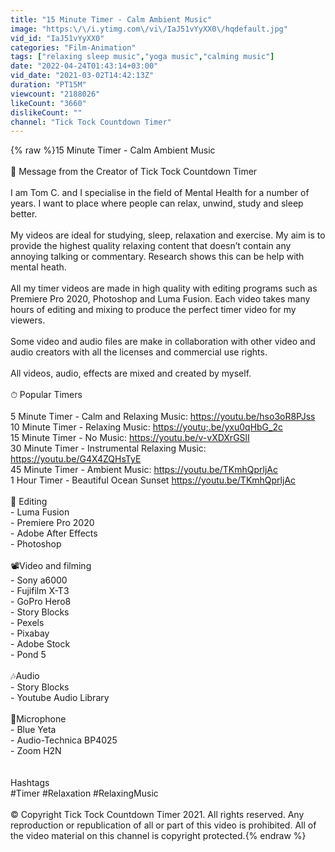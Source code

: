 ```yaml
---
title: "15 Minute Timer - Calm Ambient Music"
image: "https:\/\/i.ytimg.com\/vi\/IaJ51vYyXX0\/hqdefault.jpg"
vid_id: "IaJ51vYyXX0"
categories: "Film-Animation"
tags: ["relaxing sleep music","yoga music","calming music"]
date: "2022-04-24T01:43:14+03:00"
vid_date: "2021-03-02T14:42:13Z"
duration: "PT15M"
viewcount: "2188026"
likeCount: "3660"
dislikeCount: ""
channel: "Tick Tock Countdown Timer"
---
```

{% raw %}15 Minute Timer - Calm Ambient Music<br /><br />📜 Message from the Creator of Tick Tock Countdown Timer<br /><br />I am Tom C. and I specialise in the field of Mental Health for a number of years.  I want to place where people can relax, unwind, study and sleep better. <br /><br />My videos are ideal for studying, sleep, relaxation and exercise. My aim is to provide the highest quality relaxing content that doesn’t contain any annoying talking or commentary. Research shows this can be help with mental heath. <br /><br />All my timer videos are made in high quality with editing programs such as Premiere Pro 2020, Photoshop and Luma Fusion. Each video takes many hours of editing and mixing to produce the perfect timer video for my viewers. <br /><br />Some video and audio files are make in collaboration with other video and audio creators with all the licenses and commercial use rights.<br /><br />All videos, audio, effects are mixed and created by myself.<br /><br />⏱ Popular Timers <br /><br />5 Minute Timer - Calm and Relaxing Music: <a rel="nofollow" target="blank" href="https://youtu.be/hso3oR8PJss">https://youtu.be/hso3oR8PJss</a><br />10 Minute Timer - Relaxing Music: <a rel="nofollow" target="blank" href="https://youtu;.be/yxu0qHbG_2c">https://youtu;.be/yxu0qHbG_2c</a><br />15 Minute Timer - No Music: <a rel="nofollow" target="blank" href="https://youtu.be/v-vXDXrGSlI">https://youtu.be/v-vXDXrGSlI</a><br />30 Minute Timer - Instrumental Relaxing Music: <a rel="nofollow" target="blank" href="https://youtu.be/G4X4ZQHsTyE">https://youtu.be/G4X4ZQHsTyE</a><br />45 Minute Timer - Ambient Music: <a rel="nofollow" target="blank" href="https://youtu.be/TKmhQprljAc">https://youtu.be/TKmhQprljAc</a><br />1 Hour Timer - Beautiful Ocean Sunset <a rel="nofollow" target="blank" href="https://youtu.be/TKmhQprljAc">https://youtu.be/TKmhQprljAc</a><br /><br />🎥 Editing<br />-  Luma Fusion<br />-  Premiere Pro 2020<br />- Adobe After Effects<br />- Photoshop<br /><br />📽Video and filming<br />- Sony a6000<br />- Fujifilm X-T3<br />- GoPro Hero8 <br />- Story Blocks<br />-  Pexels<br />-  Pixabay<br />- Adobe Stock<br />- Pond 5<br /><br />🎶Audio<br />- Story Blocks<br />- Youtube Audio Library<br /><br />🎤Microphone<br />- Blue Yeta<br />- Audio-Technica BP4025<br />- Zoom H2N<br /><br /><br />Hashtags<br />#Timer #Relaxation #RelaxingMusic<br /><br />© Copyright Tick Tock Countdown Timer 2021. All rights reserved. Any reproduction or republication of all or part of this video is prohibited. All of the video material on this channel is copyright protected.{% endraw %}
